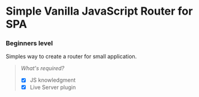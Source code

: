 # Simple Vanilla JavaScript Router for SPA

### Beginners level

Simples way to create a router for small application.

> *What's required?*
> - [x] JS knowledgment
> - [x] Live Server plugin